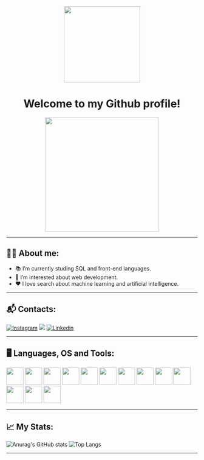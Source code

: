 <div id="header" align="center">
   <img src="https://media.giphy.com/media/a74pSGN7wvT7a/giphy.gif" width="200px"/>
</div>
<h1 align="center">Welcome to my Github profile!  </h1>

<div id="header" align="center">
  <img src="https://media.giphy.com/media/ZeFG00TVXs54Pw4c8e/giphy.gif" width="300"/>
</div>
  
---
## 🙋‍♀️ About me:
* 📚 I’m currently studing SQL and front-end languages.
* 👀 I’m interested about web development.
* ❤️ I love search about machine learning and artificial intelligence.

---

## 📬 Contacts:
[![Instagram](https://img.shields.io/badge/Instagram-E4405F?style=for-the-badge&logo=instagram&logoColor=white)](https://www.instagram.com/h.eloisa_alves/)
<a href = "mailto:heloisaalves2001@gmail.com"><img src="https://img.shields.io/badge/Gmail-D14836?style=for-the-badge&logo=gmail&logoColor=white" target="_blank"></a>
[![Linkedin](https://img.shields.io/badge/LinkedIn-0077B5?style=for-the-badge&logo=linkedin&logoColor=white)](https://www.linkedin.com/in/heloisa-aparecida-alves-945a38219/)
</div>

---

## 🖥️ Languages, OS and Tools:
<div>
            <img src="https://cdn.jsdelivr.net/gh/devicons/devicon/icons/windows8/windows8-original.svg" width="45px"/>
            <img src="https://cdn.jsdelivr.net/gh/devicons/devicon/icons/linux/linux-original.svg" width="45px"/>
            <img src="https://cdn.jsdelivr.net/gh/devicons/devicon/icons/androidstudio/androidstudio-original.svg" width="45px"/>
            <img src="https://cdn.jsdelivr.net/gh/devicons/devicon/icons/git/git-original.svg" width="45px"/>
            <img src="https://cdn.jsdelivr.net/gh/devicons/devicon/icons/visualstudio/visualstudio-plain.svg" width="45px"/>
            <img src="https://cdn.jsdelivr.net/gh/devicons/devicon/icons/vscode/vscode-original.svg" width="45px"/>      
            <img src="https://cdn.jsdelivr.net/gh/devicons/devicon/icons/postgresql/postgresql-original.svg" width="45px"/>
            <img src="https://cdn.jsdelivr.net/gh/devicons/devicon/icons/opengl/opengl-original.svg" width="45px"/>
            <img src="https://cdn.jsdelivr.net/gh/devicons/devicon/icons/mysql/mysql-original.svg" width="45px"/>
            <img src="https://cdn.jsdelivr.net/gh/devicons/devicon/icons/html5/html5-original.svg" width="45px"/>
            <img src="https://cdn.jsdelivr.net/gh/devicons/devicon/icons/css3/css3-original.svg" width="45px"/>
            <img src="https://cdn.jsdelivr.net/gh/devicons/devicon/icons/c/c-original.svg" width="45px"/>
            <img src="https://cdn.jsdelivr.net/gh/devicons/devicon/icons/python/python-original.svg" width="45px"/>
                
</div>

---

## 📈 My Stats:

![Anurag's GitHub stats](https://github-readme-stats.vercel.app/api?username=Helogizzy&show_icons=true&count_private=true&theme=radical&include_all_commits=true)  ![Top Langs](https://github-readme-stats.vercel.app/api/top-langs/?username=Helogizzy&layout=compact&langs_count=10&theme=radical)
<div>

---

<div id="header" align="center">
  <img src="https://komarev.com/ghpvc/?username=your-github-Helogizzy&style=flat-square&color=blue" alt=""/>
</div>
